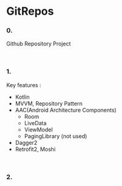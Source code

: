 # GitRepos
### 0.
Github Repository Project

<br>

### 1.

Key features : 

- Kotlin
- MVVM, Repository Pattern
- AAC(Android Architecture Components)
  - Room
  - LiveData
  - ViewModel
  - PagingLibrary (not used)
- Dagger2
- Retrofit2, Moshi

<br>

### 2.